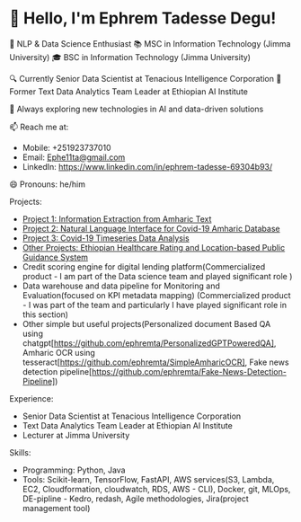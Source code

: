 
# 👋 Hello, I'm Ephrem Tadesse Degu!

🧠 NLP & Data Science Enthusiast
📚 MSC in Information Technology (Jimma University)
🎓 BSC in Information Technology (Jimma University)


🔍 Currently Senior Data Scientist at Tenacious Intelligence Corporation
🎯 Former Text Data Analytics Team Leader at Ethiopian AI Institute

🌱 Always exploring new technologies in AI and data-driven solutions

📫 Reach me at:
   - Mobile: +251923737010
   - Email: Ephe11ta@gmail.com
   - LinkedIn: https://www.linkedin.com/in/ephrem-tadesse-69304b93/

😄 Pronouns: he/him



Projects:
- [Project 1: Information Extraction from Amharic Text](https://www.semanticscholar.org/paper/Event-Extraction-from-Unstructured-Amharic-Text-Degu-Tsegaye/82aeb3832966745d20652963b018fbae445bc4fa)
- [Project 2: Natural Language Interface for Covid-19 Amharic Database](https://www.semanticscholar.org/paper/Natural-Language-Interface-for-Covid-19-Amharic-Degu-Aga/6366c45a8127fa3dba020d8498d342e6d36ca54e)
- [Project 3: Covid-19 Timeseries Data Analysis](https://github.com/ephremta/EthioTelecomCDRAnalysis)
- [Other Projects: Ethiopian Healthcare Rating and Location-based Public Guidance System](ongoing )
- Credit scoring engine for digital lending platform(Commercialized product - I am part of the Data science team and played significant role )
- Data warehouse and data pipeline for Monitoring and Evaluation(focused on KPI metadata mapping) (Commercialized product - I was part of the team and particularly I have played significant role in this section)
- Other simple but useful projects(Personalized document Based QA using chatgpt[https://github.com/ephremta/PersonalizedGPTPoweredQA], Amharic OCR using tesseract[https://github.com/ephremta/SimpleAmharicOCR], Fake news detection pipeline[https://github.com/ephremta/Fake-News-Detection-Pipeline])
  

Experience:
- Senior Data Scientist at Tenacious Intelligence Corporation
- Text Data Analytics Team Leader at Ethiopian AI Institute
- Lecturer at Jimma University

Skills:
- Programming: Python, Java
- Tools: Scikit-learn, TensorFlow, FastAPI, AWS services(S3, Lambda, EC2, Cloudformation, cloudwatch, RDS, AWS - CLI), Docker, git, MLOps, DE-pipline - Kedro, redash,  Agile methodologies, Jira(project management tool)
